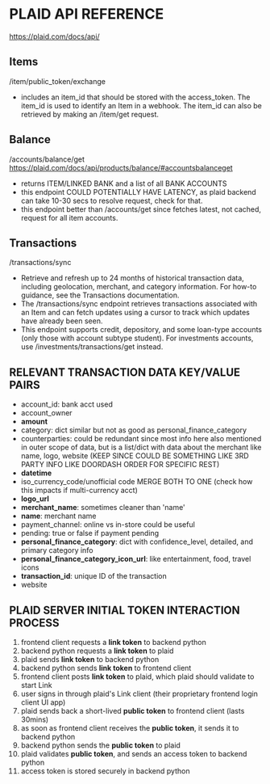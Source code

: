 # PLAID API REFERENCE
https://plaid.com/docs/api/

## Items
/item/public_token/exchange
- includes an item_id that should be stored with the access_token. The item_id is used to identify an Item in a webhook. The item_id can also be retrieved by making an /item/get request.

## Balance
/accounts/balance/get https://plaid.com/docs/api/products/balance/#accountsbalanceget
- returns ITEM/LINKED BANK and a list of all BANK ACCOUNTS
- this endpoint COULD POTENTIALLY HAVE LATENCY, as plaid backend can take 10-30 secs to resolve request, check for that.
- this endpoint better than /accounts/get since fetches latest, not cached, request for all item accounts.

## Transactions
/transactions/sync
- Retrieve and refresh up to 24 months of historical transaction data, including geolocation, merchant, and category information. For how-to guidance, see the Transactions documentation.
- The /transactions/sync endpoint retrieves transactions associated with an Item and can fetch updates using a cursor to track which updates have already been seen.
- This endpoint supports credit, depository, and some loan-type accounts (only those with account subtype student). For investments accounts, use /investments/transactions/get instead.



## RELEVANT TRANSACTION DATA KEY/VALUE PAIRS
- account_id: bank acct used
- account_owner
- **amount**
- category: dict similar but not as good as personal_finance_category
- counterparties: could be redundant since most info here also mentioned in outer scope of data, but is a list/dict with data about the merchant like name, logo, website (KEEP SINCE COULD BE SOMETHING LIKE 3RD PARTY INFO LIKE DOORDASH ORDER FOR SPECIFIC REST)
- **datetime**
- iso_currency_code/unofficial code MERGE BOTH TO ONE (check how this impacts if multi-currency acct)
- **logo_url**
- **merchant_name**: sometimes cleaner than 'name'
- **name**: merchant name
- payment_channel: online vs in-store could be useful
- pending: true or false if payment pending
- **personal_finance_category**: dict with confidence_level, detailed, and primary category info
- **personal_finance_category_icon_url**: like entertainment, food, travel icons
- **transaction_id**: unique ID of the transaction
- website

<!--  -->

## PLAID SERVER INITIAL TOKEN INTERACTION PROCESS
1. frontend client requests a **link token** to backend python
2. backend python requests a **link token** to plaid
3. plaid sends **link token** to backend python
4. backend python sends **link token** to frontend client
5. frontend client posts **link token** to plaid, which plaid should validate to start Link
6. user signs in through plaid's Link client (their proprietary frontend login client UI app)
7. plaid sends back a short-lived **public token** to frontend client (lasts 30mins)
8. as soon as frontend client receives the **public token**, it sends it to backend python
9. backend python sends the **public token** to plaid
10. plaid validates **public token**, and sends an access token to backend python
11. access token is stored securely in backend python
